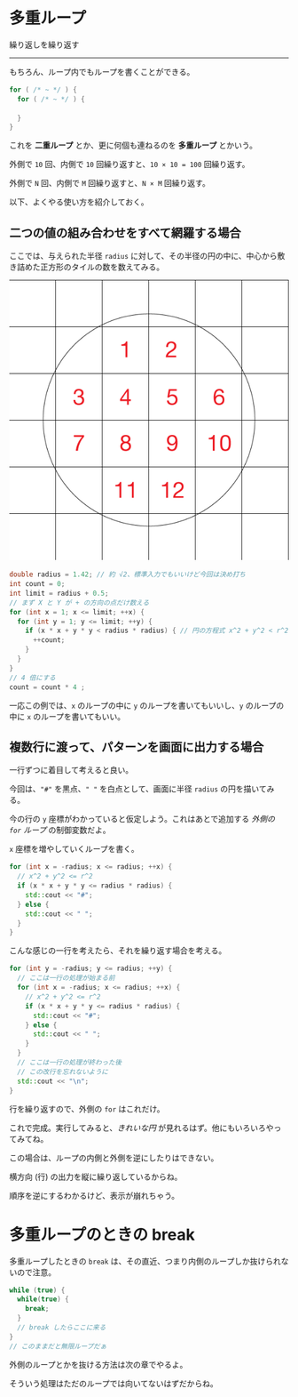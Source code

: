 # 多重ループ

繰り返しを繰り返す

---

もちろん、ループ内でもループを書くことができる。

```cpp
for ( /* ~ */ ) {
  for ( /* ~ */ ) {

  }
}
```

これを **二重ループ** とか、更に何個も連ねるのを **多重ループ** とかいう。

外側で `10` 回、内側で `10` 回繰り返すと、`10 × 10 = 100` 回繰り返す。

外側で `N` 回、内側で `M` 回繰り返すと、`N × M` 回繰り返す。

以下、よくやる使い方を紹介しておく。


## 二つの値の組み合わせをすべて網羅する場合

ここでは、与えられた半径 `radius` に対して、その半径の円の中に、中心から敷き詰めた正方形のタイルの数を数えてみる。

![Tiles and circle](../image/tiles_and_circle.png)

```cpp
double radius = 1.42; // 約 √2、標準入力でもいいけど今回は決め打ち
int count = 0;
int limit = radius + 0.5;
// まず X と Y が + の方向の点だけ数える
for (int x = 1; x <= limit; ++x) {
  for (int y = 1; y <= limit; ++y) {
    if (x * x + y * y < radius * radius) { // 円の方程式 x^2 + y^2 < r^2 をしている
      ++count;
    }
  }
}
// 4 倍にする
count = count * 4 ;
```

一応この例では、`x` のループの中に `y` のループを書いてもいいし、`y` のループの中に `x` のループを書いてもいい。

## 複数行に渡って、パターンを画面に出力する場合

一行ずつに着目して考えると良い。

今回は、`"#"` を黒点、`" "` を白点として、画面に半径 `radius` の円を描いてみる。


今の行の `y` 座標がわかっていると仮定しよう。これはあとで追加する *外側の `for` ループ* の制御変数だよ。

`x` 座標を増やしていくループを書く。

```cpp
for (int x = -radius; x <= radius; ++x) {
  // x^2 + y^2 <= r^2
  if (x * x + y * y <= radius * radius) {
    std::cout << "#";
  } else {
    std::cout << " ";
  }
}
```

こんな感じの一行を考えたら、それを繰り返す場合を考える。

```cpp
for (int y = -radius; y <= radius; ++y) {
  // ここは一行の処理が始まる前
  for (int x = -radius; x <= radius; ++x) {
    // x^2 + y^2 <= r^2
    if (x * x + y * y <= radius * radius) {
      std::cout << "#";
    } else {
      std::cout << " ";
    }
  }
  // ここは一行の処理が終わった後
  // この改行を忘れないように
  std::cout << "\n";
}
```

行を繰り返すので、外側の `for` はこれだけ。

これで完成。実行してみると、*きれいな円* が見れるはず。他にもいろいろやってみてね。


この場合は、ループの内側と外側を逆にしたりはできない。

横方向 (行) の出力を縦に繰り返しているからね。

順序を逆にするわかるけど、表示が崩れちゃう。


# 多重ループのときの break

多重ループしたときの `break` は、その直近、つまり内側のループしか抜けられないので注意。

```cpp
while (true) {
  while(true) {
    break;
  }
  // break したらここに来る
}
// このままだと無限ループだぁ
```

外側のループとかを抜ける方法は次の章でやるよ。

そういう処理はただのループでは向いてないはずだからね。
